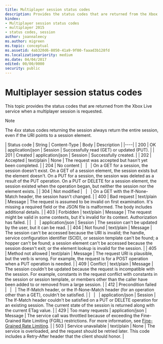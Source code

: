 ```yaml
---
title: Multiplayer session status codes
description: Provides the status codes that are returned from the Xbox Live service when a multiplayer session is requested.
kindex:
- Multiplayer session status codes
- multiplayer 2015
- status codes, session
author: joannaleecy
ms.author: migreen
ms.topic: conceptual
ms.assetid: 4ab320d6-8050-41a9-9f00-faaad3b128fd
ms.localizationpriority: medium
ms.date: 04/04/2017
edited: 00/00/0000
security: public
---
```


# Multiplayer session status codes

This topic provides the status codes that are returned from the Xbox Live service when a multiplayer session is requested.
> [!NOTE]
> The 4*xx* status codes returning the session always return the entire session, even if the URI points to a session element.

| Status code | String              | Content-Type     | Body    | Description |
|----|
| 200         | OK                  | application/json | Session | Successfully read (GET) or updated (PUT).                                                                                                                                                                                                                                                                                                             |
| 201         | Created             | application/json | Session | Successfully created.                                                                                                                                                                                                                                                                                                                                 |
| 202         | Accepted            | text/plain       | None    | The request was accepted but hasn't yet been completed.                                                                                                                                                                                                                                                                                             |
| 204         | No content          |                  |         | On a GET for a session, the session doesn't exist. On a GET of a session element, the session exists but the element doesn't. On a PUT for a session, the session was deleted as a result of the PUT operation. On a PUT or DELETE for a session element, the session existed when the operation began, but neither the session nor the element exists. |
| 304         | Not modified        |                  |         | On a GET with the If-None-Match header, the session hasn't changed.                                                                                                                                                                                                                                                                                        |
| 400         | Bad request         | text/plain       | Message | The request is assumed to be invalid on first examination. It's missing a required field or the JSON file is malformed. The body includes additional details.                                                                                                                                                                                        |
| 403         | Forbidden           | text/plain       | Message | The request might be valid in some contexts, but it's invalid for its context. Authorization has failed.                                                                                                                                                                                                                                                |
|             |                     | application/json | Session | The session can't be updated by the user, but it can be read.                                                                                                                                                                                                                                                                                           |
| 404         | Not found           | text/plain       | Message | The session can't be accessed because the URI is invalid; the handle, service configuration identifier (SCID), or session template can't be found; a hopper can't be found; a session element can't be accessed because the session doesn't exit; or the element lookup is invalid for the session.                                                                                 |
| 405         | Method not allowed  | text/plain       | Message | The request URI is plausible, but the verb is wrong. For example, the request is for a POST operation when a PUT operation is needed.                                                                                                                                                                                                                 |
| 409         | Conflict            | text/plain       | Message | The session couldn't be updated because the request is incompatible with the session. For example, constants in the request conflict with constants in the session or session template, or members other than the caller have been added to or removed from a large session.                                                                         |
| 412         | Precondition failed |                  |         | The If-Match header, or the If-None-Match header (for an operation other than a GET), couldn't be satisfied.                                                                                                                                                                                                                                           |
|             |                     | application/json | Session | The If-Match header couldn't be satisfied on a PUT or DELETE operation for an existing session. The current state of the session is returned along with the current ETag value.                                                                                                                                                                      |
| 429 | Too many requests | application/json | Message | The service call was throttled because of exceeding the Fine-Grained Rate Limiting (FGRL) restrictions. For more information, see [Fine-Grained Rate Limiting](../../../../test-release/best-practices/live-fine-grained-rate-limiting.md). |
| 503         | Service unavailable | text/plain       | None    | The service is overloaded, and the request should be retried later. This code includes a Retry-After header that the client should honor.                                                                                                                                                                                                              |